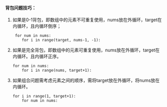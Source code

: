 #### 背包问题技巧：

1. 如果是0-1背包，即数组中的元素不可重复使用，nums放在外循环，target在内循环，且内循环倒序；
    ```
     for num in nums:
        for i in range(target, nums-1, -1):
    ```
   
2. 如果是完全背包，即数组中的元素可重复使用，nums放在外循环，target在内循环。且内循环正序。
    ```
    for num in nums:
        for i in range(nums, target+1):
    ```
    
3. 如果组合问题需考虑元素之间的顺序，需将target放在外循环，将nums放在内循环。
    ``` 
   for i in range(1, target+1):
        for num in nums:
    ```

